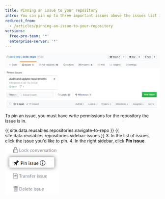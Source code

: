 ```yaml
---
title: Pinning an issue to your repository
intro: You can pin up to three important issues above the issues list in your repository.
redirect_from:
  - /articles/pinning-an-issue-to-your-repository
versions:
  free-pro-team: '*'
  enterprise-server: '*'
---
```


![Pinned issues](/assets/images/help/issues/pinned-issues.png)

To pin an issue, you must have write permissions for the repository the issue is in.

{{ site.data.reusables.repositories.navigate-to-repo }}
{{ site.data.reusables.repositories.sidebar-issues }}
3. In the list of issues, click the issue you'd like to pin.
4. In the right sidebar, click **Pin issue**. ![Button to pin issue](/assets/images/help/repository/pin-issue.png)
